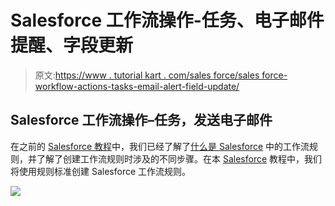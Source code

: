 # Salesforce 工作流操作-任务、电子邮件提醒、字段更新

> 原文:[https://www . tutorial kart . com/sales force/sales force-workflow-actions-tasks-email-alert-field-update/](https://www.tutorialkart.com/salesforce/salesforce-workflow-actions-tasks-email-alert-field-update/)

## Salesforce 工作流操作–任务，发送电子邮件

在之前的 [Salesforce 教程](https://www.tutorialkart.com/salesforce-tutorials/)中，我们已经了解了[什么是 Salesforce](https://www.tutorialkart.com/salesforce/salesforce-workflow-rules-salesforce-workflow-examples/) 中的工作流规则，并了解了创建工作流规则时涉及的不同步骤。在本 [Salesforce](https://www.tutorialkart.com/salesforce/what-is-salesforce/) 教程中，我们将使用规则标准创建 Salesforce 工作流规则。

[![](../Images/925da31b32d6bc3827932f6c8afb11bb.png)](https://www.tutorialkart.com/)